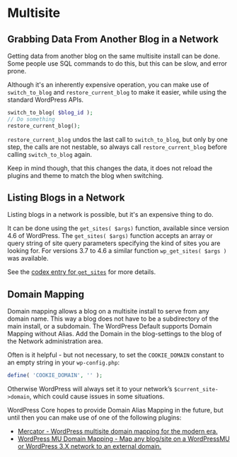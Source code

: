 # Multisite

## Grabbing Data From Another Blog in a Network

Getting data from another blog on the same multisite install can be done. Some people use SQL commands to do this, but this can be slow, and error prone.

Although it's an inherently expensive operation, you can make use of `switch_to_blog` and `restore_current_blog` to make it easier, while using the standard WordPress APIs.

```php
switch_to_blog( $blog_id );
// Do something
restore_current_blog();
```

`restore_current_blog` undos the last call to `switch_to_blog`, but only by one step, the calls are not nestable, so always call `restore_current_blog` before calling `switch_to_blog` again.

Keep in mind though, that this changes the data, it does not reload the plugins and theme to match the blog when switching.

## Listing Blogs in a Network

Listing blogs in a network is possible, but it's an expensive thing to do.

It can be done using the `get_sites( $args)` function, available since version 4.6 of WordPress. The `get_sites( $args)` function accepts an array or query string of site query parameters specifying the kind of sites you are looking for. For versions 3.7 to 4.6 a similar function `wp_get_sites( $args )` was available.

See the [codex entry for `get_sites`](https://developer.wordpress.org/reference/functions/get_sites/) for more details.


## Domain Mapping

Domain mapping allows a blog on a multisite install to serve from any domain name. This way a blog does not have to be a subdirectory of the main install, or a subdomain. The WordPress Default supports Domain Mapping without Alias. Add the Domain in the blog-settings to the blog of the Network administration area.

Often is it helpful - but not necessary, to set the `COOKIE_DOMAIN` constant to an empty string in your `wp-config.php`:

```php
define( 'COOKIE_DOMAIN', '' );
```

Otherwise WordPress will always set it to your network’s `$current_site->domain`, which could cause issues in some situations.

WordPress Core hopes to provide Domain Alias Mapping in the future, but until then you can make use of one of the following plugins:

 * [Mercator - WordPress multisite domain mapping for the modern era.](https://github.com/humanmade/Mercator)
 * [WordPress MU Domain Mapping - Map any blog/site on a WordPressMU or WordPress 3.X network to an external domain.](https://wordpress.org/plugins/wordpress-mu-domain-mapping/)
